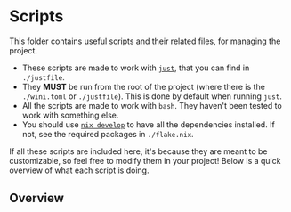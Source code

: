 # Scripts
This folder contains useful scripts and their related files, for managing the project.

- These scripts are made to work with [`just`](https://github.com/casey/just), that you can find in `./justfile`.
- They **MUST** be run from the root of the project (where there is the `./wini.toml` or `./justfile`). This is done by default when running `just`.
- All the scripts are made to work with `bash`. They haven't been tested to work with something else.
- You should use [`nix develop`](https://nixos.org/learn) to have all the dependencies installed. If not, see the required packages in `./flake.nix`.

If all these scripts are included here, it's because they are meant to be customizable, so feel free to modify them in your project!
Below is a quick overview of what each script is doing.

## Overview